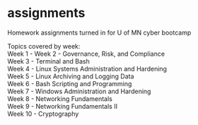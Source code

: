 # assignments

Homework assignments turned in for U of MN cyber bootcamp

Topics covered by week:  
Week  1 -
Week  2 - Governance, Risk, and Compliance  
Week  3 - Terminal and Bash   
Week  4 - Linux Systems Administration and Hardening  
Week  5 - Linux Archiving and Logging Data  
Week  6 - Bash Scripting and Programming  
Week  7 - Windows Administration and Hardening  
Week  8 - Networking Fundamentals  
Week  9 - Networking Fundamentals II   
Week 10 - Cryptography  
